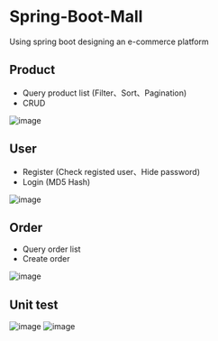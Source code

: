 # Spring-Boot-Mall
Using spring boot designing an e-commerce platform

## Product
* Query product list (Filter、Sort、Pagination)
* CRUD

![image](https://github.com/orenccl/Spring-Boot-Mall/assets/16741926/c44253f7-ebc5-4304-8cd7-c87b819b2bcd)

## User
* Register (Check registed user、Hide password)
* Login (MD5 Hash)

![image](https://github.com/orenccl/Spring-Boot-Mall/assets/16741926/e9e69993-8f04-430a-8d85-604fbdad810d)

## Order
* Query order list
* Create order

![image](https://github.com/orenccl/Spring-Boot-Mall/assets/16741926/371e6213-356f-4d81-9ec1-581ef1f029df)

## Unit test

![image](https://github.com/orenccl/Spring-Boot-Mall/assets/16741926/d467779d-678c-4d52-9f21-bbb4a664ca9d)
![image](https://github.com/orenccl/Spring-Boot-Mall/assets/16741926/d6bfebae-155f-4276-83f1-69b7c0dde900)



